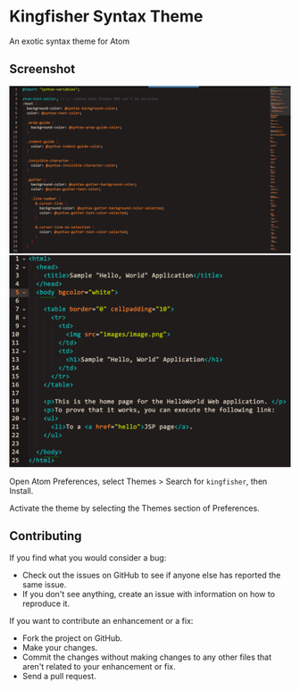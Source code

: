 # Kingfisher Syntax Theme

An exotic syntax theme for Atom

## Screenshot

![LESS screenshot](https://raw.githubusercontent.com/leeds-ebooks/kingfisher-theme/master/screen-less.png)
![HTML screenshot](https://raw.githubusercontent.com/leeds-ebooks/kingfisher-theme/master/screen-html.png)

Open Atom Preferences, select Themes > Search for `kingfisher`, then Install.

Activate the theme by selecting the Themes section of Preferences.


## Contributing

If you find what you would consider a bug:

- Check out the issues on GitHub to see if anyone else has reported the same issue.
- If you don't see anything, create an issue with information on how to reproduce it.

If you want to contribute an enhancement or a fix:

- Fork the project on GitHub.
- Make your changes.
- Commit the changes without making changes to any other files that aren't related to your enhancement or fix.
- Send a pull request.
